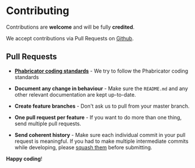 # Contributing

Contributions are **welcome** and will be fully **credited**.

We accept contributions via Pull Requests on [Github](https://github.com/hiddeco/phabricator-sparkpost).


## Pull Requests

- **[Phabricator coding standards](https://secure.phabricator.com/book/phabcontrib/article/php_coding_standards/)** - We try to follow the Phabricator coding standards

- **Document any change in behaviour** - Make sure the `README.md` and any other relevant documentation are kept up-to-date.

- **Create feature branches** - Don't ask us to pull from your master branch.

- **One pull request per feature** - If you want to do more than one thing, send multiple pull requests.

- **Send coherent history** - Make sure each individual commit in your pull request is meaningful. If you had to make multiple intermediate commits while developing, please [squash them](http://www.git-scm.com/book/en/v2/Git-Tools-Rewriting-History#Changing-Multiple-Commit-Messages) before submitting.

**Happy coding**!
